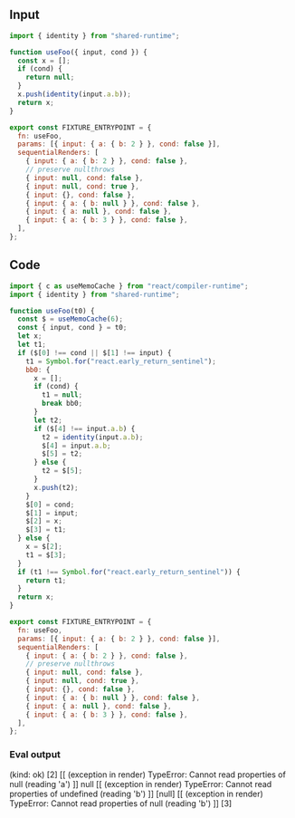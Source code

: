 
## Input

```javascript
import { identity } from "shared-runtime";

function useFoo({ input, cond }) {
  const x = [];
  if (cond) {
    return null;
  }
  x.push(identity(input.a.b));
  return x;
}

export const FIXTURE_ENTRYPOINT = {
  fn: useFoo,
  params: [{ input: { a: { b: 2 } }, cond: false }],
  sequentialRenders: [
    { input: { a: { b: 2 } }, cond: false },
    // preserve nullthrows
    { input: null, cond: false },
    { input: null, cond: true },
    { input: {}, cond: false },
    { input: { a: { b: null } }, cond: false },
    { input: { a: null }, cond: false },
    { input: { a: { b: 3 } }, cond: false },
  ],
};

```

## Code

```javascript
import { c as useMemoCache } from "react/compiler-runtime";
import { identity } from "shared-runtime";

function useFoo(t0) {
  const $ = useMemoCache(6);
  const { input, cond } = t0;
  let x;
  let t1;
  if ($[0] !== cond || $[1] !== input) {
    t1 = Symbol.for("react.early_return_sentinel");
    bb0: {
      x = [];
      if (cond) {
        t1 = null;
        break bb0;
      }
      let t2;
      if ($[4] !== input.a.b) {
        t2 = identity(input.a.b);
        $[4] = input.a.b;
        $[5] = t2;
      } else {
        t2 = $[5];
      }
      x.push(t2);
    }
    $[0] = cond;
    $[1] = input;
    $[2] = x;
    $[3] = t1;
  } else {
    x = $[2];
    t1 = $[3];
  }
  if (t1 !== Symbol.for("react.early_return_sentinel")) {
    return t1;
  }
  return x;
}

export const FIXTURE_ENTRYPOINT = {
  fn: useFoo,
  params: [{ input: { a: { b: 2 } }, cond: false }],
  sequentialRenders: [
    { input: { a: { b: 2 } }, cond: false },
    // preserve nullthrows
    { input: null, cond: false },
    { input: null, cond: true },
    { input: {}, cond: false },
    { input: { a: { b: null } }, cond: false },
    { input: { a: null }, cond: false },
    { input: { a: { b: 3 } }, cond: false },
  ],
};

```
      
### Eval output
(kind: ok) [2]
[[ (exception in render) TypeError: Cannot read properties of null (reading 'a') ]]
null
[[ (exception in render) TypeError: Cannot read properties of undefined (reading 'b') ]]
[null]
[[ (exception in render) TypeError: Cannot read properties of null (reading 'b') ]]
[3]